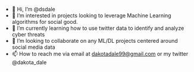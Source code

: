 - 👋 Hi, I’m @dsdale
- 👀 I’m interested in projects looking to leverage Machine Learning algorithms for social good.
- 🌱 I’m currently learning how to use twitter data to identify and analyze cyber threats
- 💞️ I’m looking to collaborate on any ML/DL projects centered around social media data
- 📫 How to reach me via email at dakotadale99@gmail.com or my twitter @dakota_dale

<!---
dsdale/dsdale is a ✨ special ✨ repository because its `README.md` (this file) appears on your GitHub profile.
You can click the Preview link to take a look at your changes.
--->
